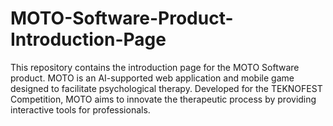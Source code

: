 # MOTO-Software-Product-Introduction-Page
This repository contains the introduction page for the MOTO Software product. MOTO is an AI-supported web application and mobile game designed to facilitate psychological therapy. Developed for the TEKNOFEST Competition, MOTO aims to innovate the therapeutic process by providing interactive tools for professionals.
